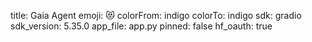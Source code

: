 title: Gaia Agent
emoji: 😻
colorFrom: indigo
colorTo: indigo
sdk: gradio
sdk_version: 5.35.0
app_file: app.py
pinned: false
hf_oauth: true
